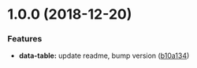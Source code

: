 <a name="1.0.0"></a>
# 1.0.0 (2018-12-20)


### Features

* **data-table:** update readme, bump version ([b10a134](https://github.com/rei/rei-cedar/commit/b10a134))



